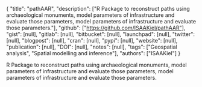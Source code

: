 {
  "title": "pathAAR",
  "description": ["R Package to reconstruct paths using archaeological monuments, model parameters of infrastructure and evaluate those parameters, model parameters of infrastructure and evaluate those parameters."],
  "github": ["https://github.com/ISAAKiel/pathAAR"],
  "gist": [null],
  "gitlab": [null],
  "bitbucket": [null],
  "launchpad": [null],
  "twitter": [null],
  "blogpost": [null],
  "cran": [null],
  "pypi": [null],
  "website": [null],
  "publication": [null],
  "DOI": [null],
  "notes": [null],
  "tags": ["Geospatial analysis", "Spatial modelling and inference"],
  "authors": ["ISAAKiel"]
}

<!-- Generated by csv2md.R – do not edit by hand -->

R Package to reconstruct paths using archaeological monuments, model parameters of infrastructure and evaluate those parameters, model parameters of infrastructure and evaluate those parameters.
